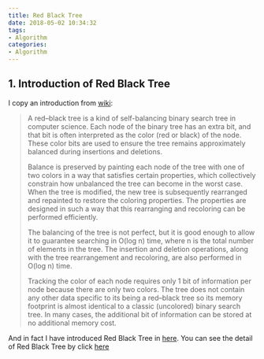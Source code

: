 ```yaml
---
title: Red Black Tree
date: 2018-05-02 10:34:32
tags: 
- Algorithm
categories:
- Algorithm
---
```

## 1. Introduction of Red Black Tree
I copy an introduction from [wiki](https://en.wikipedia.org/wiki/Red%E2%80%93black_tree):


>A red–black tree is a kind of self-balancing binary search tree in computer science. Each node of the binary tree has an extra bit, and that bit is often interpreted as the color (red or black) of the node. These color bits are used to ensure the tree remains approximately balanced during insertions and deletions.
>
>Balance is preserved by painting each node of the tree with one of two colors in a way that satisfies certain properties, which collectively constrain how unbalanced the tree can become in the worst case. When the tree is modified, the new tree is subsequently rearranged and repainted to restore the coloring properties. The properties are designed in such a way that this rearranging and recoloring can be performed efficiently.
>
>The balancing of the tree is not perfect, but it is good enough to allow it to guarantee searching in O(log n) time, where n is the total number of elements in the tree. The insertion and deletion operations, along with the tree rearrangement and recoloring, are also performed in O(log n) time.
>
>Tracking the color of each node requires only 1 bit of information per node because there are only two colors. The tree does not contain any other data specific to its being a red–black tree so its memory footprint is almost identical to a classic (uncolored) binary search tree. In many cases, the additional bit of information can be stored at no additional memory cost.

And in fact I have introduced Red Black Tree in [here](https://kincolle.github.io/2018/03/11/Collection-TreeMap/). You can see the detail of Red Black Tree by click [here](https://kincolle.github.io/2018/03/11/Collection-TreeMap/)  